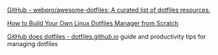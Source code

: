 
[GitHub - webpro/awesome-dotfiles: A curated list of dotfiles resources.](https://github.com/webpro/awesome-dotfiles)

[How to Build Your Own Linux Dotfiles Manager from Scratch](https://www.freecodecamp.org/news/build-your-own-dotfiles-manager-from-scratch)

[GitHub does dotfiles - dotfiles.github.io](https://dotfiles.github.io/)
guide and productivity tips for managing dotfiles
